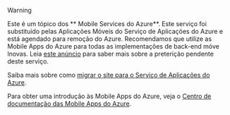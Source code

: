 > [!WARNING]
> Este é um tópico dos ** Mobile Services do Azure**.  Este serviço foi substituído pelas Aplicações Móveis do Serviço de Aplicações do Azure e está agendado para remoção do Azure.  Recomendamos que utilize as Mobile Apps do Azure para todas as implementações de back-end móve lnovas.  Leia [este anúncio](https://azure.microsoft.com/blog/transition-of-azure-mobile-services/) para saber mais sobre a preterição pendente deste serviço.  
> 
> Saiba mais sobre como [migrar o site para o Serviço de Aplicações do Azure](../articles/app-service-mobile/app-service-mobile-migrating-from-mobile-services.md).
> 
> Para obter uma introdução às Mobile Apps do Azure, veja o [Centro de documentação das Mobile Apps do Azure](https://azure.microsoft.com/documentation/learning-paths/appservice-mobileapps/).
> 
> 

<!--HONumber=Sep16_HO3-->


